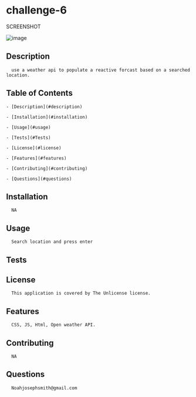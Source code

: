 # challenge-6
   SCREENSHOT

   ![image](https://user-images.githubusercontent.com/88944710/148264559-8c13fce9-96ba-4580-add2-7c0905d583e7.png)
   
## Description 
      use a weather api to populate a reactive forcast based on a searched location.
    
## Table of Contents

    - [Description](#description)

    - [Installation](#installation)

    - [Usage](#usage)

    - [Tests](#Tests)

    - [License](#license)

    - [Features](#features)

    - [Contributing](#contributing)

    - [Questions](#questions)

## Installation
      NA
## Usage
      Search location and press enter
    
## Tests
        
## License
      This application is covered by The Unlicense license.
## Features
      CSS, JS, Html, Open weather API.
## Contributing
      NA
## Questions
      Noahjosephsmith@gmail.com
  
